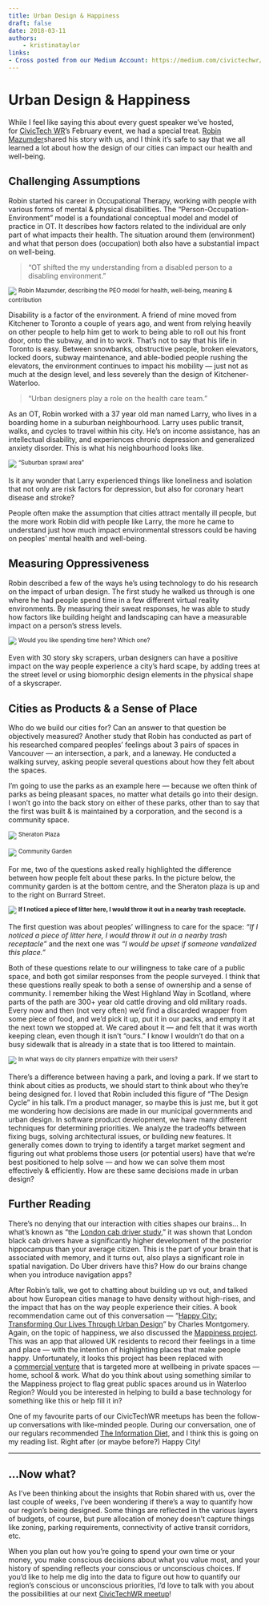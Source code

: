 ```yaml
---
title: Urban Design & Happiness
draft: false
date: 2018-03-11
authors:
    - kristinataylor
links:
- Cross posted from our Medium Account: https://medium.com/civictechwr/urban-design-happiness-e177132b0a47
---
```

# Urban Design & Happiness

While I feel like saying this about every guest speaker we’ve hosted, for [CivicTech WR](https://medium.com/u/e2a08d065cd3?source=post_page---user_mention--e177132b0a47---------------------------------------)’s February event, we had a special treat. [Robin Mazumder](https://robinmazumder.com/)shared his story with us, and I think it’s safe to say that we all learned a lot about how the design of our cities can impact our health and well-being.

<!-- more -->

## Challenging Assumptions

Robin started his career in Occupational Therapy, working with people with various forms of mental & physical disabilities. The “Person-Occupation-Environment” model is a foundational conceptual model and model of practice in OT. It describes how factors related to the individual are only part of what impacts their health. The situation around them (environment) and what that person does (occupation) both also have a substantial impact on well-being.
> “OT shifted the my understanding from a disabled person to a disabling environment.”

![](https://miro.medium.com/v2/resize:fit:1400/1*Jy4LrHRyLDnyEA6OpbR6eA.jpeg)
<sup>
Robin Mazumder, describing the PEO model for health, well-being, meaning & contribution
</sup>

Disability is a factor of the environment. A friend of mine moved from Kitchener to Toronto a couple of years ago, and went from relying heavily on other people to help him get to work to being able to roll out his front door, onto the subway, and in to work. That’s not to say that his life in Toronto is easy. Between snowbanks, obstructive people, broken elevators, locked doors, subway maintenance, and able-bodied people rushing the elevators, the environment continues to impact his mobility — just not as much at the design level, and less severely than the design of Kitchener-Waterloo.

> “Urban designers play a role on the health care team.”

As an OT, Robin worked with a 37 year old man named Larry, who lives in a boarding home in a suburban neighbourhood. Larry uses public transit, walks, and cycles to travel within his city. He’s on income assistance, has an intellectual disability, and experiences chronic depression and generalized anxiety disorder. This is what his neighbourhood looks like.

![](https://miro.medium.com/v2/resize:fit:1400/1*X70V6ADxRXP169Ll6U9psQ.png)
<sup>
“Suburban sprawl area”
</sup>

Is it any wonder that Larry experienced things like loneliness and isolation that not only are risk factors for depression, but also for coronary heart disease and stroke?

People often make the assumption that cities attract mentally ill people, but the more work Robin did with people like Larry, the more he came to understand just how much impact environmental stressors could be having on peoples’ mental health and well-being.

## Measuring Oppressiveness

Robin described a few of the ways he’s using technology to do his research on the impact of urban design. The first study he walked us through is one where he had people spend time in a few different virtual reality environments. By measuring their sweat responses, he was able to study how factors like building height and landscaping can have a measurable impact on a person’s stress levels.

![](https://miro.medium.com/v2/resize:fit:1400/1*FurQFYDmfuh_E09lyZVgzA.png)
<sup>
Would you like spending time here? Which one?
</sup>

Even with 30 story sky scrapers, urban designers can have a positive impact on the way people experience a city’s hard scape, by adding trees at the street level or using biomorphic design elements in the physical shape of a skyscraper.

## Cities as Products & a Sense of Place

Who do we build our cities for? Can an answer to that question be objectively measured? Another study that Robin has conducted as part of his researched compared peoples’ feelings about 3 pairs of spaces in Vancouver — an intersection, a park, and a laneway. He conducted a walking survey, asking people several questions about how they felt about the spaces.

I’m going to use the parks as an example here — because we often think of parks as being pleasant spaces, no matter what details go into their design. I won’t go into the back story on either of these parks, other than to say that the first was built & is maintained by a corporation, and the second is a community space.

![](https://miro.medium.com/v2/resize:fit:1400/1*e-2Xi9nMgFnA10IuV5o-jQ.png)
<sup>
Sheraton Plaza
</sup>

![](https://miro.medium.com/v2/resize:fit:1400/1*tzj_RvzrwqJeshV2dcPmiA.png)
<sup>
Community Garden
</sup>

For me, two of the questions asked really highlighted the difference between how people felt about these parks. In the picture below, the community garden is at the bottom centre, and the Sheraton plaza is up and to the right on Burrard Street.

![](https://miro.medium.com/v2/resize:fit:1400/1*6xc-Ogup-np_3Y_QXFb4Jw.png)
<sup>
**If I noticed a piece of litter here, I would throw it out in a nearby trash receptacle.**
</sup>

The first question was about peoples’ willingness to care for the space: _“If I noticed a piece of litter here, I would throw it out in a nearby trash receptacle”_ and the next one was _“I would be upset if someone vandalized this place.”_

Both of these questions relate to our willingness to take care of a public space, and both got similar responses from the people surveyed. I think that these questions really speak to both a sense of ownership and a sense of community. I remember hiking the West Highland Way in Scotland, where parts of the path are 300+ year old cattle droving and old military roads. Every now and then (not very often) we’d find a discarded wrapper from some piece of food, and we’d pick it up, put it in our packs, and empty it at the next town we stopped at. We cared about it — and felt that it was worth keeping clean, even though it isn’t “ours.” I know I wouldn’t do that on a busy sidewalk that is already in a state that is too littered to maintain.

![](https://miro.medium.com/v2/resize:fit:1400/1*z_Lj7RyhR5fI2Y1pGyd_ig.png)
<sup>
In what ways do city planners empathize with their users?
</sup>

There’s a difference between having a park, and loving a park. If we start to think about cities as products, we should start to think about who they’re being designed for. I loved that Robin included this figure of “The Design Cycle” in his talk. I’m a product manager, so maybe this is just me, but it got me wondering how decisions are made in our municipal governments and urban design. In software product development, we have many different techniques for determining priorities. We analyze the tradeoffs between fixing bugs, solving architectural issues, or building new features. It generally comes down to trying to identify a target market segment and figuring out what problems those users (or potential users) have that we’re best positioned to help solve — and how we can solve them most effectively & efficiently. How are these same decisions made in urban design?

## Further Reading

There’s no denying that our interaction with cities shapes our brains… In what’s known as “the [London cab driver study](https://www.scientificamerican.com/article/london-taxi-memory/),” it was shown that London black cab drivers have a significantly higher development of the posterior hippocampus than your average citizen. This is the part of your brain that is associated with memory, and it turns out, also plays a significant role in spatial navigation. Do Uber drivers have this? How do our brains change when you introduce navigation apps?

After Robin’s talk, we got to chatting about building up vs out, and talked about how European cities manage to have density without high-rises, and the impact that has on the way people experience their cities. A book recommendation came out of this conversation — “[Happy City: Transforming Our Lives Through Urban Design](https://thehappycity.com/the-book/)” by Charles Montgomery. Again, on the topic of happiness, we also discussed the [Mappiness project](http://www.mappiness.org.uk/). This was an app that allowed UK residents to record their feelings in a time and place — with the intention of highlighting places that make people happy. Unfortunately, it looks this project has been replaced with a [commercial venture](http://www.psyt.co.uk/) that is targeted more at wellbeing in private spaces — home, school & work. What do you think about using something similar to the Mappiness project to flag great public spaces around us in Waterloo Region? Would you be interested in helping to build a base technology for something like this or help fill it in?

One of my favourite parts of our CivicTechWR meetups has been the follow-up conversations with like-minded people. During our conversation, one of our regulars recommended [The Information Diet](http://informationdiet.com/), and I think this is going on my reading list. Right after (or maybe before?) Happy City!

--- 

## …Now what?

As I’ve been thinking about the insights that Robin shared with us, over the last couple of weeks, I’ve been wondering if there’s a way to quantify how our region’s being designed. Some things are reflected in the various layers of budgets, of course, but pure allocation of money doesn’t capture things like zoning, parking requirements, connectivity of active transit corridors, etc.

When you plan out how you’re going to spend your own time or your money, you make conscious decisions about what you value most, and your history of spending reflects your conscious or unconscious choices. If you’d like to help me dig into the data to figure out how to quantify our region’s conscious or unconscious priorities, I’d love to talk with you about the possibilities at our next [CivicTechWR meetup](https://www.meetup.com/CivicTechWR/)!